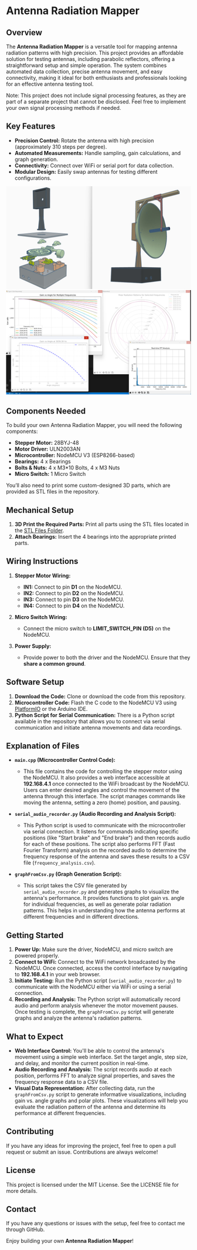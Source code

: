 # Antenna Radiation Mapper

## Overview

The **Antenna Radiation Mapper** is a versatile tool for mapping antenna radiation patterns with high precision. This project provides an affordable solution for testing antennas, including parabolic reflectors, offering a straightforward setup and simple operation. The system combines automated data collection, precise antenna movement, and easy connectivity, making it ideal for both enthusiasts and professionals looking for an effective antenna testing tool.

Note: This project does not include signal processing features, as they are part of a separate project that cannot be disclosed. Feel free to implement your own signal processing methods if needed.

## Key Features

- **Precision Control:** Rotate the antenna with high precision (approximately 310 steps per degree).
- **Automated Measurements:** Handle sampling, gain calculations, and graph generation.
- **Connectivity:** Connect over WiFi or serial port for data collection.
- **Modular Design:** Easily swap antennas for testing different configurations.

![Antenna Radiation Mapper](Images/7.png)
![Antenna Radiation Mapper](Images/8.png)

## Components Needed

To build your own Antenna Radiation Mapper, you will need the following components:

- **Stepper Motor:**  28BYJ-48
- **Motor Driver:** ULN2003AN
- **Microcontroller:** NodeMCU V3 (ESP8266-based)
- **Bearings:** 4 x Bearings
- **Bolts & Nuts:** 4 x M3*10 Bolts, 4 x M3 Nuts
- **Micro Switch:** 1 Micro Switch

You’ll also need to print some custom-designed 3D parts, which are provided as STL files in the repository.

## Mechanical Setup

1. **3D Print the Required Parts:** Print all parts using the STL files located in the [STL Files Folder](STL_Files).
2. **Attach Bearings:** Insert the 4 bearings into the appropriate printed parts.

## Wiring Instructions

1. **Stepper Motor Wiring:**
   - **IN1:** Connect to pin **D1** on the NodeMCU.
   - **IN2:** Connect to pin **D2** on the NodeMCU.
   - **IN3:** Connect to pin **D3** on the NodeMCU.
   - **IN4:** Connect to pin **D4** on the NodeMCU.

2. **Micro Switch Wiring:**
   - Connect the micro switch to **LIMIT\_SWITCH\_PIN (D5)** on the NodeMCU.

3. **Power Supply:**
   - Provide power to both the driver and the NodeMCU. Ensure that they **share a common ground**.

## Software Setup

1. **Download the Code:** Clone or download the code from this repository.
2. **Microcontroller Code:** Flash the C code to the NodeMCU V3 using [PlatformIO](https://platformio.org/) or the Arduino IDE.
3. **Python Script for Serial Communication:** There is a Python script available in the repository that allows you to connect via serial communication and initiate antenna movements and data recordings.

## Explanation of Files

- **`main.cpp` (Microcontroller Control Code):**
  - This file contains the code for controlling the stepper motor using the NodeMCU. It also provides a web interface accessible at **192.168.4.1** once connected to the WiFi broadcast by the NodeMCU. Users can enter desired angles and control the movement of the antenna through this interface. The script manages commands like moving the antenna, setting a zero (home) position, and pausing.

- **`serial_audio_recorder.py` (Audio Recording and Analysis Script):**
  - This Python script is used to communicate with the microcontroller via serial connection. It listens for commands indicating specific positions (like "Start brake" and "End brake") and then records audio for each of these positions. The script also performs FFT (Fast Fourier Transform) analysis on the recorded audio to determine the frequency response of the antenna and saves these results to a CSV file (`frequency_analysis.csv`).

- **`graphFromCsv.py` (Graph Generation Script):**
  - This script takes the CSV file generated by `serial_audio_recorder.py` and generates graphs to visualize the antenna's performance. It provides functions to plot gain vs. angle for individual frequencies, as well as generate polar radiation patterns. This helps in understanding how the antenna performs at different frequencies and in different directions.

## Getting Started

1. **Power Up:** Make sure the driver, NodeMCU, and micro switch are powered properly.
2. **Connect to WiFi:** Connect to the WiFi network broadcasted by the NodeMCU. Once connected, access the control interface by navigating to **192.168.4.1** in your web browser.
3. **Initiate Testing:** Run the Python script (`serial_audio_recorder.py`) to communicate with the NodeMCU either via WiFi or using a serial connection.
4. **Recording and Analysis:** The Python script will automatically record audio and perform analysis whenever the motor movement pauses. Once testing is complete, the `graphFromCsv.py` script will generate graphs and analyze the antenna's radiation patterns.

## What to Expect

- **Web Interface Control:** You'll be able to control the antenna's movement using a simple web interface. Set the target angle, step size, and delay, and monitor the current position in real-time.
- **Audio Recording and Analysis:** The script records audio at each position, performs FFT to analyze signal properties, and saves the frequency response data to a CSV file.
- **Visual Data Representation:** After collecting data, run the `graphFromCsv.py` script to generate informative visualizations, including gain vs. angle graphs and polar plots. These visualizations will help you evaluate the radiation pattern of the antenna and determine its performance at different frequencies.

## Contributing

If you have any ideas for improving the project, feel free to open a pull request or submit an issue. Contributions are always welcome!

## License

This project is licensed under the MIT License. See the LICENSE file for more details.

## Contact

If you have any questions or issues with the setup, feel free to contact me through GitHub.

Enjoy building your own **Antenna Radiation Mapper**!

